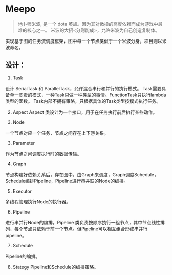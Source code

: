 # Meepo

> 地卜师米波, 是一个 dota 英雄。因为其对微操的高度依赖而成为游戏中最难的核心之一。 米波的大招<分则能成>，允许米波为自己创造复制体。

实现基于图的任务流调度框架，图中每一个节点类似于一个米波分身，项目则以米波命名。

## 设计：

1. Task

设计 SerialTask 和 ParallelTask，允许混合串行和并行的执行模式。
Task需要具备单一职责的模式，一种Task只做一种类型的事情。FunctionTask只执行lambda类型的函数。
Task内部不拥有策略，只根据具体的Task类型按模式执行任务。

2. Aspect
Aspect 类设计为一个接口，用于在任务执行前后执行某些动作。

2. Node

一个节点对应一个任务，节点之间存在上下游关系。

3. Parameter

作为节点之间调度执行时的数据传输。

4. Graph

节点构建好依赖关系后，存在图中，由Graph来调度，Graph调度Schedule，Schedule编排Pipeline，Pipeline进行串并联的Node的编排。

5. Executor

多线程管理执行Node的执行器。

6. Pipeline

进行串并行Node的编排。Pipeline 类负责按顺序执行一组节点，其中节点线性排列，每个节点只依赖于前一个节点。但Pipeline可以相互组合形成串并行pipeline。

7. Schedule

Pipeline的编排。

8. Stategy
Pipeline和Schedule的编排策略。